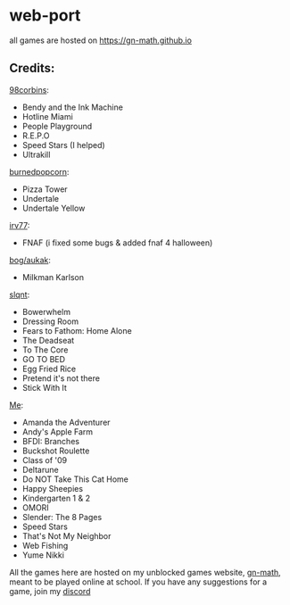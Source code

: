 # web-port

all games are hosted on https://gn-math.github.io

## Credits:

[98corbins](https://98cornbin.netlify.app):

- Bendy and the Ink Machine
- Hotline Miami
- People Playground
- R.E.P.O
- Speed Stars (I helped)
- Ultrakill

[burnedpopcorn](https://github.com/burnedpopcorn):

- Pizza Tower
- Undertale
- Undertale Yellow

[irv77](https://github.com/irv77):

- FNAF (i fixed some bugs & added fnaf 4 halloween)

[bog/aukak](https://github.com/aukak):

- Milkman Karlson

[slqnt](https://github.com/slqntdevss):

- Bowerwhelm
- Dressing Room
- Fears to Fathom: Home Alone
- The Deadseat
- To The Core
- GO TO BED
- Egg Fried Rice
- Pretend it's not there
- Stick With It

[Me](https://github.com/genizy):

- Amanda the Adventurer
- Andy's Apple Farm
- BFDI: Branches
- Buckshot Roulette
- Class of '09
- Deltarune
- Do NOT Take This Cat Home
- Happy Sheepies
- Kindergarten 1 & 2
- OMORI
- Slender: The 8 Pages
- Speed Stars
- That's Not My Neighbor
- Web Fishing
- Yume Nikki

All the games here are hosted on my unblocked games website, [gn-math](https://gn-math.github.io), meant to be played online at school. If you have any suggestions for a game, join my [discord](https://discord.gg/D4c9VFYWyU)
